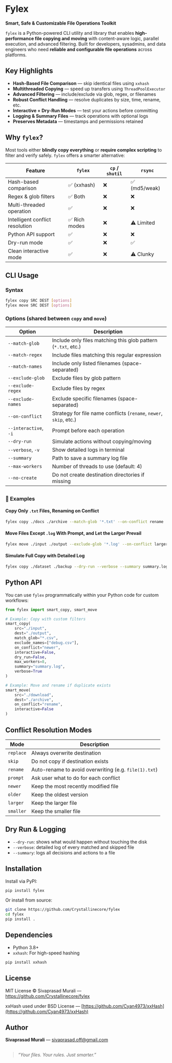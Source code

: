 

# Fylex

**Smart, Safe & Customizable File Operations Toolkit**


`fylex` is a Python-powered CLI utility and library that enables **high-performance file copying and moving** with content-aware logic, parallel execution, and advanced filtering. Built for developers, sysadmins, and data engineers who need **reliable and configurable file operations** across platforms.

##

##  Key Highlights

*  **Hash-Based File Comparison** — skip identical files using `xxhash`
*  **Multithreaded Copying** — speed up transfers using `ThreadPoolExecutor`
*  **Advanced Filtering** — include/exclude via glob, regex, or filenames
*  **Robust Conflict Handling** — resolve duplicates by size, time, rename, etc.
*  **Interactive + Dry-Run Modes** — test your actions before committing
*  **Logging & Summary Files** — track operations with optional logs
*  **Preserves Metadata** — timestamps and permissions retained

##

## Why `fylex`?

Most tools either **blindly copy everything** or **require complex scripting** to filter and verify safely. `fylex` offers a smarter alternative:

| Feature                         | `fylex`      | `cp` / `shutil` | `rsync`      |
| ------------------------------- | ------------ | --------------- | ------------ |
| Hash-based comparison           | ✅ (xxhash)   | ❌               | ✅ (md5/weak) |
| Regex & glob filters            | ✅ Both       | ❌               | ❌            |
| Multi-threaded operation        | ✅            | ❌               | ❌            |
| Intelligent conflict resolution | ✅ Rich modes | ❌               | ⚠️ Limited   |
| Python API support              | ✅            | ❌               | ❌            |
| Dry-run mode                    | ✅            | ❌               | ✅            |
| Clean interactive mode          | ✅            | ❌               | ⚠️ Clunky    |

##

## CLI Usage

### Syntax

```bash
fylex copy SRC DEST [options]
fylex move SRC DEST [options]
```

### Options (shared between `copy` and `move`)

| Option                | Description                                                        |
| --------------------- | ------------------------------------------------------------------ |
| `--match-glob`        | Include only files matching this glob pattern (`*.txt`, etc.)      |
| `--match-regex`       | Include files matching this regular expression                     |
| `--match-names`       | Include only listed filenames (space-separated)                    |
| `--exclude-glob`      | Exclude files by glob pattern                                      |
| `--exclude-regex`     | Exclude files by regex                                             |
| `--exclude-names`     | Exclude specific filenames (space-separated)                       |
| `--on-conflict`       | Strategy for file name conflicts (`rename`, `newer`, `skip`, etc.) |
| `--interactive`, `-i` | Prompt before each operation                                       |
| `--dry-run`           | Simulate actions without copying/moving                            |
| `--verbose`, `-v`     | Show detailed logs in terminal                                     |
| `--summary`           | Path to save a summary log file                                    |
| `--max-workers`       | Number of threads to use (default: 4)                              |
| `--no-create`         | Do not create destination directories if missing                   |

##

### 🔸 Examples

#### Copy Only `.txt` Files, Renaming on Conflict

```bash
fylex copy ./docs ./archive --match-glob '*.txt' --on-conflict rename
```

#### Move Files Except `.log` With Prompt, and Let the Larger Prevail

```bash
fylex move ./input ./output --exclude-glob '*.log' --on-conflict larger --interactive
```

#### Simulate Full Copy with Detailed Log

```bash
fylex copy ./dataset ./backup --dry-run --verbose --summary summary.log
```

##

## Python API

You can use `fylex` programmatically within your Python code for custom workflows:

```python
from fylex import smart_copy, smart_move

# Example: Copy with custom filters
smart_copy(
    src="./input",
    dest="./output",
    match_glob="*.csv",
    exclude_names=["debug.csv"],
    on_conflict="newer",
    interactive=False,
    dry_run=False,
    max_workers=8,
    summary="summary.log",
    verbose=True
)
```

```python
# Example: Move and rename if duplicate exists
smart_move(
    src="./download",
    dest="./archive",
    on_conflict="rename",
    interactive=False
)
```

##

##  Conflict Resolution Modes

| Mode      | Description                                           |
| --------- | ----------------------------------------------------- |
| `replace` | Always overwrite destination                          |
| `skip`    | Do not copy if destination exists                     |
| `rename`  | Auto-rename to avoid overwriting (e.g. `file(1).txt`) |
| `prompt`  | Ask user what to do for each conflict                 |
| `newer`   | Keep the most recently modified file                  |
| `older`   | Keep the oldest version                               |
| `larger`  | Keep the larger file                                  |
| `smaller` | Keep the smaller file                                 |

##

##  Dry Run & Logging

* `--dry-run`: shows what would happen without touching the disk
* `--verbose`: detailed log of every matched and skipped file
* `--summary`: logs all decisions and actions to a file

##

##  Installation

Install via PyPI:

```bash
pip install fylex
```

Or install from source:

```bash
git clone https://github.com/Crystallinecore/fylex
cd fylex
pip install .
```

##

##  Dependencies

* Python 3.8+
* `xxhash`: For high-speed hashing

```bash
pip install xxhash
```

##

## License

MIT License © Sivaprasad Murali — https://github.com/Crystallinecore/fylex

xxHash used under BSD License — [https://github.com/Cyan4973/xxHash](https://github.com/Cyan4973/xxHash)

##

##  Author

**Sivaprasad Murali** —
[sivaprasad.off@gmail.com](mailto:sivaprasad.off@gmail.com)


##
>  *“Your files. Your rules. Just smarter.”*
##


